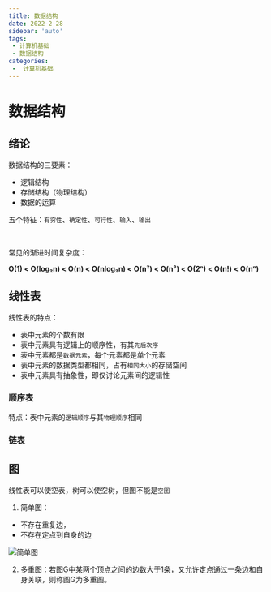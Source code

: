 ```yaml
---
title: 数据结构
date: 2022-2-28
sidebar: 'auto'
tags:
 - 计算机基础
 - 数据结构
categories:
 -  计算机基础
---
```

# 数据结构


## 绪论

数据结构的三要素：
- 逻辑结构
- 存储结构（物理结构）
- 数据的运算


五个特征：`有穷性`、`确定性`、`可行性`、`输入`、`输出`


<br>

常见的渐进时间复杂度：

**O(1) < O(log₂n) < O(n) < O(nlog₂n) < O(n²) < O(n³) < O(2ⁿ) < O(n!) < O(nⁿ)**

## 线性表

线性表的特点：
- 表中元素的个数有限
- 表中元素具有逻辑上的顺序性，有其`先后次序`
- 表中元素都是`数据元素`，每个元素都是单个元素
- 表中元素的数据类型都相同，占有`相同大小`的存储空间
- 表中元素具有抽象性，即仅讨论元素间的逻辑性

### 顺序表

特点：表中元素的`逻辑顺序`与其`物理顺序`相同


### 链表



## 图

线性表可以使空表，树可以使空树，但图不能是`空图`

1. 简单图：
  - 不存在重复边，
  - 不存在定点到自身的边

<img :src="$withBase('/assets/img/computerBasics/dataStructure/简单图.png')" alt="简单图">

2. 多重图：若图G中某两个顶点之间的边数大于1条，又允许定点通过一条边和自身关联，则称图G为多重图。

